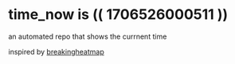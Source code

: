 # time_now is (( 1706526000511 ))

an automated repo that shows the currnent time

inspired by [breakingheatmap](https://github.com/breakingheatmap/breakingheatmap)